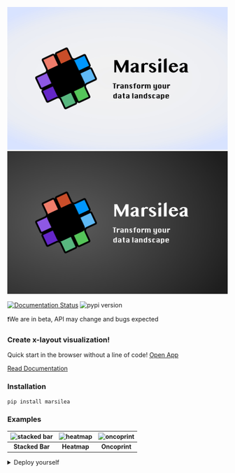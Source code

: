 ![Banner-Light](img/banner-blue.jpg#gh-dark-mode-only)![Banner-Dark](img/banner-dark.jpg#gh-light-mode-only)

[![Documentation Status](https://img.shields.io/readthedocs/marsilea?color=00B796&logo=readthedocs&logoColor=white&style=flat-square)](https://marsilea.readthedocs.io/en/stable)
![pypi version](https://img.shields.io/pypi/v/marsilea?color=00B796&logo=python&logoColor=white&style=flat-square)


❗We are in beta, API may change and bugs expected

### Create x-layout visualization!

Quick start in the browser without a line of code!
[Open App]()

[Read Documentation](https://marsilea.readthedocs.io/en/stable)


### Installation

```shell
pip install marsilea
```

### Examples

| ![stacked bar](https://heatgraphy.readthedocs.io/en/latest/_images/sphx_glr_plot_stacked_bar_thumb.png) | ![heatmap](https://heatgraphy.readthedocs.io/en/latest/_images/sphx_glr_plot_pbmc3k_thumb.png) | ![oncoprint](https://heatgraphy.readthedocs.io/en/latest/_images/sphx_glr_plot_oncoprint_thumb.png) |
|:-------------------------------------------------------------------------------------------------------:|:----------------------------------------------------------------------------------------------:|:---------------------------------------------------------------------------------------------------:|
|                                             **Stacked Bar**                                             |                                          **Heatmap**                                           |                                            **Oncoprint**                                            |


<details>
    <summary>Deploy yourself</summary>
The web version of marsilea cannot handle large traffic,  
if you want a more fluent experience,
you can easily deploy it yourself or run it locally.

You only need 3 steps:

- Clone this repository: `git clone https://github.com/Marsilea-viz/marsilea.git`
- Install dependencies: `pip install -r app/requirements.txt`
- Launch: `streamlit run app/Home.py`
</details>